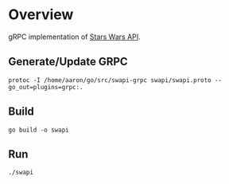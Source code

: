 # Overview
gRPC implementation of [Stars Wars API](https://swapi.co).

## Generate/Update GRPC
```
protoc -I /home/aaron/go/src/swapi-grpc swapi/swapi.proto --go_out=plugins=grpc:.
```

## Build
```
go build -o swapi
```

## Run
```
./swapi
```
